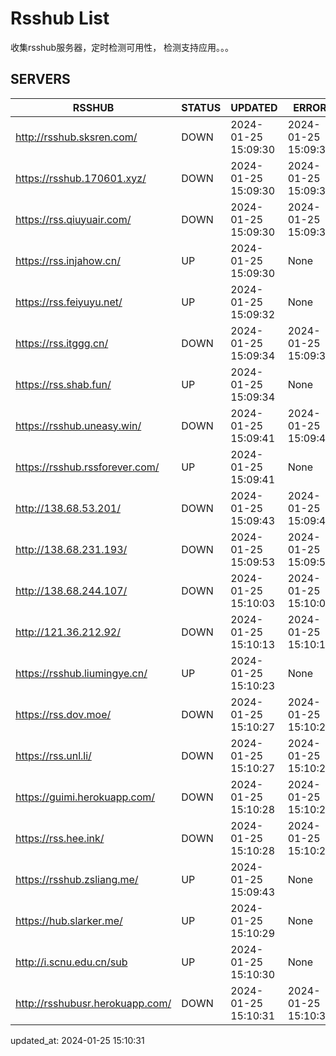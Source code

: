 # Rsshub List

收集rsshub服务器，定时检测可用性， 检测支持应用。。。


## SERVERS

|  RSSHUB   | STATUS  | UPDATED  | ERROR  | TWITTER |  
|  ----  | ----  | ----  | ----  | ---- |  
| http://rsshub.sksren.com/ | DOWN | 2024-01-25 15:09:30 | 2024-01-25 15:09:30 |  
| https://rsshub.170601.xyz/ | DOWN | 2024-01-25 15:09:30 | 2024-01-25 15:09:30 |  
| https://rss.qiuyuair.com/ | DOWN | 2024-01-25 15:09:30 | 2024-01-25 15:09:30 |  
| https://rss.injahow.cn/ | UP | 2024-01-25 15:09:30 | None ||  
| https://rss.feiyuyu.net/ | UP | 2024-01-25 15:09:32 | None ||  
| https://rss.itggg.cn/ | DOWN | 2024-01-25 15:09:34 | 2024-01-25 15:09:34 |  
| https://rss.shab.fun/ | UP | 2024-01-25 15:09:34 | None ||  
| https://rsshub.uneasy.win/ | DOWN | 2024-01-25 15:09:41 | 2024-01-25 15:09:41 |  
| https://rsshub.rssforever.com/ | UP | 2024-01-25 15:09:41 | None ||  
| http://138.68.53.201/ | DOWN | 2024-01-25 15:09:43 | 2024-01-25 15:09:43 |  
| http://138.68.231.193/ | DOWN | 2024-01-25 15:09:53 | 2024-01-25 15:09:53 |  
| http://138.68.244.107/ | DOWN | 2024-01-25 15:10:03 | 2024-01-25 15:10:03 |  
| http://121.36.212.92/ | DOWN | 2024-01-25 15:10:13 | 2024-01-25 15:10:13 |  
| https://rsshub.liumingye.cn/ | UP | 2024-01-25 15:10:23 | None ||  
| https://rss.dov.moe/ | DOWN | 2024-01-25 15:10:27 | 2024-01-25 15:10:27 |  
| https://rss.unl.li/ | DOWN | 2024-01-25 15:10:27 | 2024-01-25 15:10:27 |  
| https://guimi.herokuapp.com/ | DOWN | 2024-01-25 15:10:28 | 2024-01-25 15:10:28 |  
| https://rss.hee.ink/ | DOWN | 2024-01-25 15:10:28 | 2024-01-25 15:10:28 |  
| https://rsshub.zsliang.me/ | UP | 2024-01-25 15:09:43 | None |OK|  
| https://hub.slarker.me/ | UP | 2024-01-25 15:10:29 | None ||  
| http://i.scnu.edu.cn/sub | UP | 2024-01-25 15:10:30 | None ||  
| http://rsshubusr.herokuapp.com/ | DOWN | 2024-01-25 15:10:31 | 2024-01-25 15:10:31 |  
  

updated_at: 2024-01-25 15:10:31  

